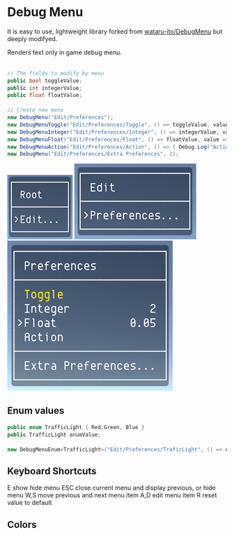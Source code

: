 # Debug Menu

It is easy to use, lightweight library forked from [wataru-ito/DebugMenu](https://github.com/wataru-ito/DebugMenu) but deeply modifyed.

Renders text only in game debug menu.  

```C#

// The fields to modify by menu
public bool toggleValue;
public int integerValue;
public float floatValue;
        
// Create new menu
new DebugMenu("Edit/Preferences");
new DebugMenuToggle("Edit/Preferences/Toggle", () => toggleValue, value => toggleValue = value, 1);
new DebugMenuInteger("Edit/Preferences/Integer", () => integerValue, value => integerValue = value, 1);
new DebugMenuFloat("Edit/Preferences/Float", () => floatValue, value => floatValue = value, 1);
new DebugMenuAction("Edit/Preferences/Action", () => { Debug.Log("Action"); }, 1);
new DebugMenu("Edit/Preferences/Extra Preferences", 2);
```

![Picture1](Documentation/menu-picture1.png)
![Picture2](Documentation/menu-picture2.png)
![Picture3](Documentation/menu-picture3.png)

## Enum values

```C#
public enum TrafficLight { Red,Green, Blue }
public TrafficLight enumValue;

new DebugMenuEnum<TrafficLight>("Edit/Preferences/TraficLight", () => enumValue, value => enumValue = value, 1);
```

## Keyboard Shortcuts

E show hide menu
ESC close current menu and display previous, or hide menu
W,S move previous and next menu item
A,D edit menu item
R reset value to default

## Colors


